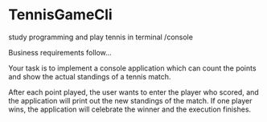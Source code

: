 # TennisGameCli
study programming and play tennis in terminal /console

Business requirements follow...

Your task is to implement a console application
which can count the points and show the actual
standings of a tennis match.

After each point played, the user wants to enter the player who scored, and the
application will print out the new standings of the match.
If one player wins, the application will celebrate the winner and the execution finishes.
